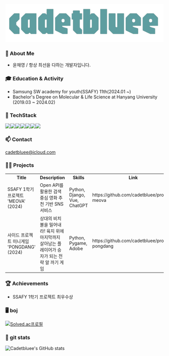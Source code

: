 
<img src="./gitreadme.png"/>

### 🔎 About Me
- 윤채영 / 항상 최선을 다하는 개발자입니다.

### 🎓 Education & Activity
- Samsung SW academy for youth(SSAFY) 11th(2024.01 ~)
- Bachelor's Degree on Molecular & Life Science at Hanyang University (2019.03 ~ 2024.02)

 ### 🌱 TechStack
<div style="display: flex; align-items: flex-start;">
<img src="https://img.shields.io/badge/python-3776AB?style=for-the-badge&logo=python&logoColor=white"/>
<img src="https://img.shields.io/badge/django-092E20?style=for-the-badge&logo=django&logoColor=white"/>
<img src="https://img.shields.io/badge/mysql-4479A1?style=for-the-badge&logo=mysql&logoColor=white"/>
<img src="https://img.shields.io/badge/html5-E34F26?style=for-the-badge&logo=html5&logoColor=white"/>
<br>
<img src="https://img.shields.io/badge/css-1572B6?style=for-the-badge&logo=css3&logoColor=white"/>
<img src="https://img.shields.io/badge/javascript-F7DF1E?style=for-the-badge&logo=javascript&logoColor=black"/>
<img src="https://img.shields.io/badge/vue.js-4FC08D?style=for-the-badge&logo=vue.js&logoColor=white"/>

</div>

### 📫 Contact 
cadetbluee@icloud.com
<br>
### 👩‍💻 Projects
  <table align="center">
  <tr>
    <th>Title</th>
     <th>Description</th>
    <th>Skills</th>
    <th>Link</th>
  </tr>
  <tr>
    <td>SSAFY 1학기 프로젝트 'MEOVA' (2024)</td>
     <td>Open API를 활용한 검색 중심 영화 추천 기반 SNS 서비스</td>
    <td>Python, Django, Vue, ChatGPT </td>
   <td>https://github.com/cadetbluee/project-meova</td>
  </tr>
  </tr>
    <tr>
    <td>사이드 프로젝트 미니게임 'PONGDANG' (2024)</td>
     <td>상대의 비치볼을 밀어내라! 육지 위에 마지막까지 살아남는 플레이어가 승자가 되는 전략 알 까기 게임</td>
    <td>Python, Pygame, Adobe</td>
   <td>https://github.com/cadetbluee/project-pongdang</td>
  </tr>
</table>

### 🏆 Achievements
- SSAFY 1학기 프로젝트 최우수상

### 🖥️ boj   
[![Solved.ac프로필](http://mazassumnida.wtf/api/v2/generate_badge?boj=cadetbluee)](https://solved.ac/cadetbluee)


### 👥 git stats  
![Cadetbluee's GitHub stats](https://github-readme-stats.vercel.app/api?username=cadetbluee&count_private=true)


<!--
**cadetbluee/cadetbluee** is a ✨ _special_ ✨ repository because its `README.md` (this file) appears on your GitHub profile.

Here are some ideas to get you started:

- 🔭 I’m currently working on ...
- 🌱 I’m currently learning ...
- 👯 I’m looking to collaborate on ...
- 🤔 I’m looking for help with ...
- 💬 Ask me about ...
- 📫 How to reach me: ...
- 😄 Pronouns: ...
- ⚡ Fun fact: ...


   

-->

